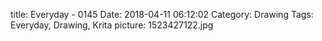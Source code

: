 title: Everyday - 0145
Date: 2018-04-11 06:12:02
Category: Drawing
Tags: Everyday, Drawing, Krita
picture: 1523427122.jpg
